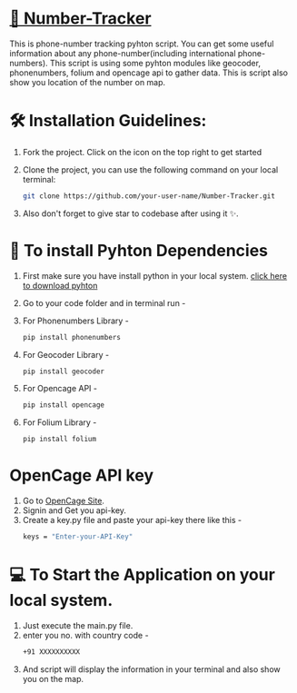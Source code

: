 # [📡 Number-Tracker ](https://github.com/shivang21007/Number-Tracker)
This is phone-number tracking pyhton script. You can get some useful information about any phone-number(including international phone-numbers).
This script is using some pyhton modules like geocoder, phonenumbers, folium and opencage api to gather data.
This is script also show you location of the number on map.



# 🛠️ Installation Guidelines:

1. Fork the project. Click on the icon on the top right to get started

2. Clone the project, you can use the following command on your local terminal:
 
   ```bash
   git clone https://github.com/your-user-name/Number-Tracker.git
   ```
3. Also don't forget to give star to codebase after using it ✨.

   

# 📌 To install Pyhton Dependencies
1. First make sure you have install python in your local system.
 [click here to download pyhton](https://www.python.org/downloads/)

2. Go to your code folder and in terminal run -
3.  For Phonenumbers Library -
    ```bash
    pip install phonenumbers
    ```
4. For Geocoder Library -
   ```bash
   pip install geocoder
   ```
5. For Opencage API -
   ```bash
   pip install opencage
   ```
6. For Folium Library -
   ```bash
   pip install folium
   ```
# OpenCage API key
1. Go to [OpenCage Site](https://opencagedata.com/).
2. Signin and Get you api-key. 
3. Create a key.py file and paste your api-key there like this - 
   ```bash
   keys = "Enter-your-API-Key"
   ```
# 💻 To Start the Application on your local system.
1. Just execute the main.py file.
2. enter you no. with country code - 
   ```bash
   +91 XXXXXXXXXX
   ```
3. And script will display the information in your terminal and also show you on the map.
